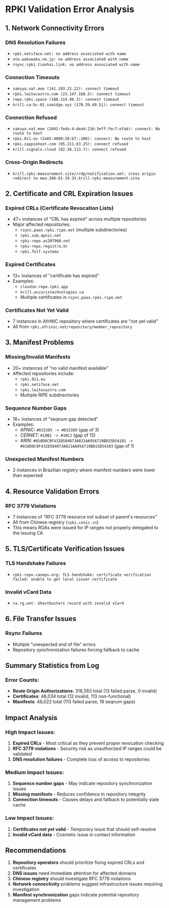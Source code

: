 # RPKI Validation Error Analysis

## 1. Network Connectivity Errors

### DNS Resolution Failures
- `rpki.netiface.net: no address associated with name`
- `oto.wakuwaku.ne.jp: no address associated with name`
- `rsync.rpki.tianhai.link: no address associated with name`

### Connection Timeouts
- `sakuya.nat.moe (141.193.21.22): connect timeout`
- `rpki.leitecastro.com (23.147.168.5): connect timeout`
- `repo.rpki.space (188.114.96.3): connect timeout`
- `krill.ca-bc-01.ssmidge.xyz (170.39.49.51): connect timeout`

### Connection Refused
- `sakuya.nat.moe (2602:feda:4:dead:216:3eff:fec7:efab): connect: No route to host`
- `rpki.0i1.eu (2a03:4000:20:b7::106): connect: No route to host`
- `rpki.zappiehost.com (95.211.63.25): connect refused`
- `krill.signalx.cloud (82.26.113.7): connect refused`

### Cross-Origin Redirects
- `krill.rpki-measurement.site/rrdp/notification.xml: cross origin redirect to mea-206-81-19-33.krill.rpki-measurement.site`

## 2. Certificate and CRL Expiration Issues

### Expired CRLs (Certificate Revocation Lists)
- 47+ instances of "CRL has expired" across multiple repositories
- Major affected repositories:
  - `rsync.paas.rpki.ripe.net` (multiple subdirectories)
  - `rpki.sub.apnic.net`
  - `rpki-repo.as207960.net`
  - `rpki-repo.registro.br`
  - `rpki.folf.systems`

### Expired Certificates
- 13+ instances of "certificate has expired"
- Examples:
  - `cloudie-repo.rpki.app`
  - `krill.accuristechnologies.ca`
  - Multiple certificates in `rsync.paas.rpki.ripe.net`

### Certificates Not Yet Valid
- 7 instances in AfriNIC repository where certificates are "not yet valid"
- All from `rpki.afrinic.net/repository/member_repository`

## 3. Manifest Problems

### Missing/Invalid Manifests
- 20+ instances of "no valid manifest available"
- Affected repositories include:
  - `rpki.0i1.eu`
  - `rpki.netiface.net`
  - `rpki.leitecastro.com`
  - Multiple RIPE subdirectories

### Sequence Number Gaps
- 18+ instances of "seqnum gap detected"
- Examples:
  - APNIC: `#015385 -> #015389` (gap of 3)
  - CERNET: `#10B2 -> #10C2` (gap of 15)
  - ARIN: `#010D0C9F4328584073A821AA95A719BD15D54101 -> #010D0C9F4328584073A821AA95A719BD15D54103` (gap of 1)

### Unexpected Manifest Numbers
- 2 instances in Brazilian registry where manifest numbers were lower than expected

## 4. Resource Validation Errors

### RFC 3779 Violations
- 7 instances of "RFC 3779 resource not subset of parent's resources"
- All from Chinese registry (`rpki.cnnic.cn`)
- This means ROAs were issued for IP ranges not properly delegated to the issuing CA

## 5. TLS/Certificate Verification Issues

### TLS Handshake Failures
- `rpki-repo.canops.org: TLS handshake: certificate verification failed: unable to get local issuer certificate`

### Invalid vCard Data
- `ca.rg.net: Ghostbusters record with invalid vCard`

## 6. File Transfer Issues

### Rsync Failures
- Multiple "unexpected end of file" errors
- Repository synchronization failures forcing fallback to cache

## Summary Statistics from Log

### Error Counts:
- **Route Origin Authorizations**: 318,583 total (13 failed parse, 0 invalid)
- **Certificates**: 48,034 total (12 invalid, 113 non-functional)  
- **Manifests**: 48,022 total (113 failed parse, 18 seqnum gaps)

## Impact Analysis

### High Impact Issues:
1. **Expired CRLs** - Most critical as they prevent proper revocation checking
2. **RFC 3779 violations** - Security risk as unauthorized IP ranges could be validated
3. **DNS resolution failures** - Complete loss of access to repositories

### Medium Impact Issues:
1. **Sequence number gaps** - May indicate repository synchronization issues
2. **Missing manifests** - Reduces confidence in repository integrity
3. **Connection timeouts** - Causes delays and fallback to potentially stale cache

### Low Impact Issues:
1. **Certificates not yet valid** - Temporary issue that should self-resolve
2. **Invalid vCard data** - Cosmetic issue in contact information

## Recommendations

1. **Repository operators** should prioritize fixing expired CRLs and certificates
2. **DNS issues** need immediate attention for affected domains
3. **Chinese registry** should investigate RFC 3779 violations
4. **Network connectivity** problems suggest infrastructure issues requiring investigation
5. **Manifest synchronization** gaps indicate potential repository management problems
